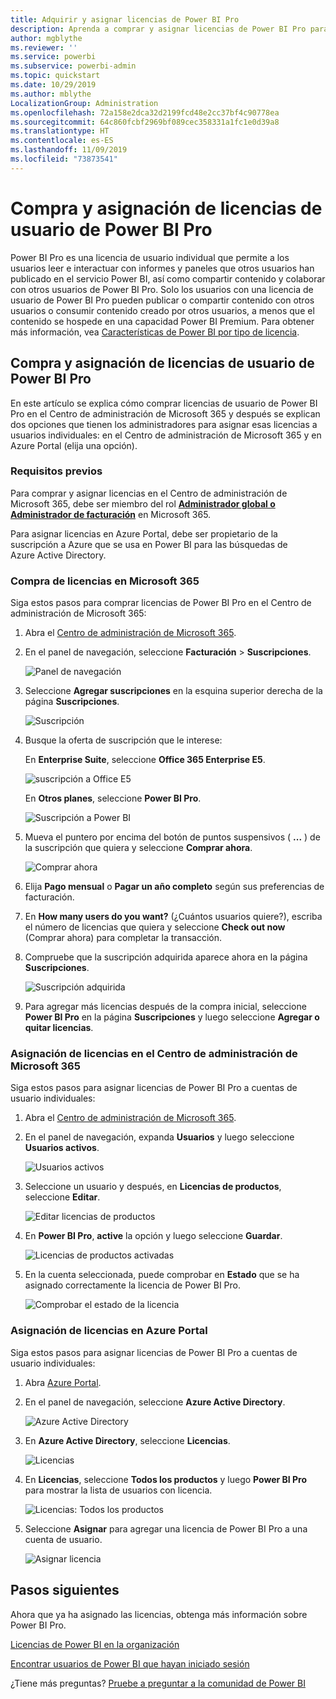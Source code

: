 ```yaml
---
title: Adquirir y asignar licencias de Power BI Pro
description: Aprenda a comprar y asignar licencias de Power BI Pro para que los usuarios puedan acceder a contenido y colaborar con colegas en el servicio Power BI.
author: mgblythe
ms.reviewer: ''
ms.service: powerbi
ms.subservice: powerbi-admin
ms.topic: quickstart
ms.date: 10/29/2019
ms.author: mblythe
LocalizationGroup: Administration
ms.openlocfilehash: 72a158e2dca32d2199fcd48e2cc37bf4c90778ea
ms.sourcegitcommit: 64c860fcbf2969bf089cec358331a1fc1e0d39a8
ms.translationtype: HT
ms.contentlocale: es-ES
ms.lasthandoff: 11/09/2019
ms.locfileid: "73873541"
---
```

# <a name="purchase-and-assign-power-bi-pro-user-licenses"></a>Compra y asignación de licencias de usuario de Power BI Pro

Power BI Pro es una licencia de usuario individual que permite a los usuarios leer e interactuar con informes y paneles que otros usuarios han publicado en el servicio Power BI, así como compartir contenido y colaborar con otros usuarios de Power BI Pro. Solo los usuarios con una licencia de usuario de Power BI Pro pueden publicar o compartir contenido con otros usuarios o consumir contenido creado por otros usuarios, a menos que el contenido se hospede en una capacidad Power BI Premium. Para obtener más información, vea [Características de Power BI por tipo de licencia](service-features-license-type.md).

## <a name="purchase-and-assign-power-bi-pro-user-licenses"></a>Compra y asignación de licencias de usuario de Power BI Pro

En este artículo se explica cómo comprar licencias de usuario de Power BI Pro en el Centro de administración de Microsoft 365 y después se explican dos opciones que tienen los administradores para asignar esas licencias a usuarios individuales: en el Centro de administración de Microsoft 365 y en Azure Portal (elija una opción).

### <a name="prerequisites"></a>Requisitos previos

Para comprar y asignar licencias en el Centro de administración de Microsoft 365, debe ser miembro del rol **[Administrador global o Administrador de facturación](https://support.office.com/article/about-office-365-admin-roles-da585eea-f576-4f55-a1e0-87090b6aaa9d)** en Microsoft 365.

Para asignar licencias en Azure Portal, debe ser propietario de la suscripción a Azure que se usa en Power BI para las búsquedas de Azure Active Directory.

### <a name="purchase-licenses-in-microsoft-365"></a>Compra de licencias en Microsoft 365

Siga estos pasos para comprar licencias de Power BI Pro en el Centro de administración de Microsoft 365:

1. Abra el [Centro de administración de Microsoft 365](https://portal.office.com/adminportal/home#/homepage).

2. En el panel de navegación, seleccione **Facturación** > **Suscripciones**.

    ![Panel de navegación](media/service-admin-purchasing-power-bi-pro/service-purchasing-power-bi-pro-01.png)

3. Seleccione **Agregar suscripciones** en la esquina superior derecha de la página **Suscripciones**.

    ![Suscripción](media/service-admin-purchasing-power-bi-pro/service-purchasing-power-bi-pro-02.png)

4. Busque la oferta de suscripción que le interese:

    En **Enterprise Suite**, seleccione **Office 365 Enterprise E5**.

    ![suscripción a Office E5](media/service-admin-purchasing-power-bi-pro/service-purchasing-power-bi-pro-03.png)

    En **Otros planes**, seleccione **Power BI Pro**.

    ![Suscripción a Power BI](media/service-admin-purchasing-power-bi-pro/service-purchasing-power-bi-pro-04.png)

5. Mueva el puntero por encima del botón de puntos suspensivos ( **...** ) de la suscripción que quiera y seleccione **Comprar ahora**.

    ![Comprar ahora](media/service-admin-purchasing-power-bi-pro/service-purchasing-power-bi-pro-05.png)

6. Elija **Pago mensual** o **Pagar un año completo** según sus preferencias de facturación.

7. En **How many users do you want?** (¿Cuántos usuarios quiere?), escriba el número de licencias que quiera y seleccione **Check out now** (Comprar ahora) para completar la transacción.

8. Compruebe que la suscripción adquirida aparece ahora en la página **Suscripciones**.

   ![Suscripción adquirida](media/service-admin-purchasing-power-bi-pro/service-purchasing-power-bi-pro-06.png)

9. Para agregar más licencias después de la compra inicial, seleccione **Power BI Pro** en la página **Suscripciones** y luego seleccione **Agregar o quitar licencias**.

### <a name="assign-licenses-in-the-microsoft-365-admin-center"></a>Asignación de licencias en el Centro de administración de Microsoft 365

Siga estos pasos para asignar licencias de Power BI Pro a cuentas de usuario individuales:

1. Abra el [Centro de administración de Microsoft 365](https://portal.office.com/adminportal/home#/homepage).

2. En el panel de navegación, expanda **Usuarios** y luego seleccione **Usuarios activos**.

    ![Usuarios activos](media/service-admin-purchasing-power-bi-pro/service-assigning-power-bi-pro-licenses-05.png)

3. Seleccione un usuario y después, en **Licencias de productos**, seleccione **Editar**.

    ![Editar licencias de productos](media/service-admin-purchasing-power-bi-pro/service-assigning-power-bi-pro-licenses-06.png)

4. En **Power BI Pro**, **active** la opción y luego seleccione **Guardar**.

    ![Licencias de productos activadas](media/service-admin-purchasing-power-bi-pro/service-assigning-power-bi-pro-licenses-07.png)

5. En la cuenta seleccionada, puede comprobar en **Estado** que se ha asignado correctamente la licencia de Power BI Pro.

    ![Comprobar el estado de la licencia](media/service-admin-purchasing-power-bi-pro/service-assigning-power-bi-pro-licenses-08.png)

### <a name="assign-licenses-in-the-azure-portal"></a>Asignación de licencias en Azure Portal

Siga estos pasos para asignar licencias de Power BI Pro a cuentas de usuario individuales:

1. Abra [Azure Portal](https://ms.portal.azure.com/#@microsoft.onmicrosoft.com/dashboard/private/39bc3cf7-31a4-43f6-954c-f2d69ca2f0).

2. En el panel de navegación, seleccione **Azure Active Directory**.

    ![Azure Active Directory](media/service-admin-purchasing-power-bi-pro/service-assigning-power-bi-pro-licenses-01.png)

3. En **Azure Active Directory**, seleccione **Licencias**.

    ![Licencias](media/service-admin-purchasing-power-bi-pro/service-assigning-power-bi-pro-licenses-02.png)

4. En **Licencias**, seleccione **Todos los productos** y luego **Power BI Pro** para mostrar la lista de usuarios con licencia.

    ![Licencias: Todos los productos](media/service-admin-purchasing-power-bi-pro/service-assigning-power-bi-pro-licenses-03.png)

5. Seleccione **Asignar** para agregar una licencia de Power BI Pro a una cuenta de usuario.

    ![Asignar licencia](media/service-admin-purchasing-power-bi-pro/service-assigning-power-bi-pro-licenses-04.png)

## <a name="next-steps"></a>Pasos siguientes

Ahora que ya ha asignado las licencias, obtenga más información sobre Power BI Pro.

[Licencias de Power BI en la organización](service-admin-licensing-organization.md)

[Encontrar usuarios de Power BI que hayan iniciado sesión](service-admin-access-usage.md)

¿Tiene más preguntas? [Pruebe a preguntar a la comunidad de Power BI](https://community.powerbi.com/)

